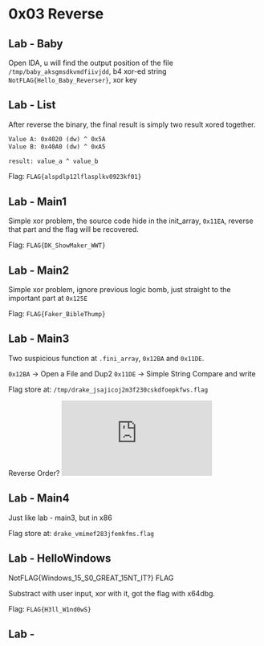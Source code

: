 # 0x03 Reverse

## Lab - Baby

Open IDA, u will find the output position of the file `/tmp/baby_aksgmsdkvmdfiivjdd`, b4 xor-ed string `NotFLAG{Hello_Baby_Reverser}`, xor key

## Lab - List

After reverse the binary, the final result is simply two result xored together.

```txt
Value A: 0x4020 (dw) ^ 0x5A
Value B: 0x40A0 (dw) ^ 0xA5

result: value_a ^ value_b
```

Flag: `FLAG{alspdlp12lflasplkv0923kf01}`

## Lab - Main1

Simple xor problem, the source code hide in the init_array, `0x11EA`, reverse that part and the flag will be recovered.

Flag: `FLAG{DK_ShowMaker_WWT}`

## Lab - Main2

Simple xor problem, ignore previous logic bomb, just straight to the important part at `0x125E`

Flag: `FLAG{Faker_BibleThump}`

## Lab - Main3

Two suspicious function at `.fini_array`, `0x12BA` and `0x11DE`.

`0x12BA` -> Open a File and Dup2
`0x11DE` -> Simple String Compare and write

Flag store at: `/tmp/drake_jsajicoj2m3f230cskdfoepkfws.flag`

Reverse Order?
![Oracle -Linker and Libraries Guide](https://docs.oracle.com/cd/E23824_01/html/819-0690/chapter3-8.html)

## Lab - Main4

Just like lab - main3, but in x86

Flag store at: `drake_vmimef283jfemkfms.flag`

## Lab - HelloWindows

NotFLAG{Windows_15_S0_GREAT_15NT_IT?}
FLAG

Substract with user input, xor with it, got the flag with x64dbg.

Flag: `FLAG{H3ll_W1nd0wS}`

## Lab - 
